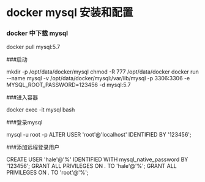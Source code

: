 #  docker mysql 安装和配置

### docker 中下载 mysql
docker pull mysql:5.7

###启动

mkdir -p /opt/data/docker/mysql
chmod -R 777 /opt/data/docker
docker run --name mysql -v /opt/data/docker/mysql:/var/lib/mysql -p 3306:3306 -e MYSQL_ROOT_PASSWORD=123456 -d mysql:5.7

###进入容器

docker exec -it mysql bash

###登录mysql

mysql -u root -p
ALTER USER 'root'@'localhost' IDENTIFIED BY '123456';

###添加远程登录用户
    
CREATE USER 'hale'@'%' IDENTIFIED WITH mysql_native_password BY '123456';
GRANT ALL PRIVILEGES ON *.* TO 'hale'@'%';
GRANT ALL PRIVILEGES ON *.* TO 'root'@'%';
